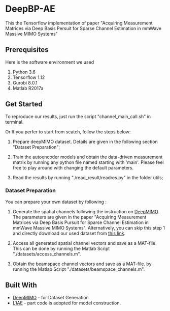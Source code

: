 # DeepBP-AE

This the Tensorflow implementation of paper "Acquiring Measurement Matrices via Deep Basis Persuit for Sparse Channel Estimation in mmWave Massive MIMO Systems"


## Prerequisites
Here is the software environment we used
1. Python 3.6 
2. Tensorflow 1.12
3. Gurobi 8.0.1
4. Matlab R2017a

## Get Started

To reproduce our results, just run the script "channel_main_call.sh" in terminal.

Or If you perfer to start from scatch, follow the steps below:

1. Prepare deepMIMO dataset. Details are given in the following section "Dataset Preparation";  

2. Train the autoencoder models and obtain the data-driven measurement matrix by running any python file named starting with 'main'. Please feel free to play around with changing the default parameters. 

3. Read the results by running "./read_result/readres.py" in the folder utils;

### Dataset Preparation
You can prepare your own dataset by following :

1. Generate the spatial channels following the instruction on [DeepMIMO](https://www.deepmimo.net/). The parameters are given in the paper "Acquiring Measurement Matrices via Deep Basis Pursuit for Sparse Channel Estimation in mmWave Massive MIMO Systems". Alternatively, you can skip this step 1 and directly download our used dataset from [this link](https://drive.google.com/file/d/1Ccwh8XdW3AXNMQ62j6D5Ndd4qRVxTbja/view?usp=sharing).

2. Access all generated spatial channel vectors and save as a MAT-file. This can be done by running the Matlab Script "./datasets/access_channels.m".

3. Obtain the beamspace channel vectors and save as a MAT-file. by running the Matlab Script "./datasets/beamspace_channels.m". 

## Built With

* [DeepMIMO](https://www.deepmimo.net/) - for Dataset Generation
* [L1AE](https://github.com/wushanshan/L1AE) - part code is adopted for model construction.
